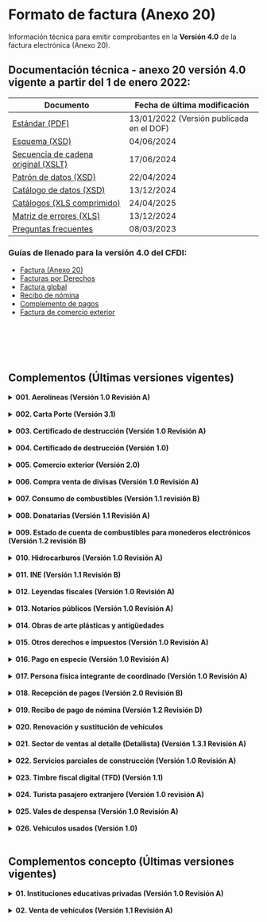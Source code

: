 # Formato de factura (Anexo 20)

 Información técnica para emitir comprobantes en la **Versión 4.0** de la factura electrónica (Anexo 20).


## Documentación técnica - anexo 20 versión 4.0 vigente a partir del 1 de enero 2022:

|Documento|Fecha de última modificación|
|---------|----------------------------|
|[Estándar (PDF)](Version%204.0/Anexo20_2022.pdf)|13/01/2022 (Versión publicada en el DOF)|
|[Esquema (XSD)](Version%204.0/cfdv40.xsd) | 04/06/2024|
|[Secuencia de cadena original (XSLT)](Version%204.0/cadenaoriginal_4_0.xslt)| 17/06/2024|
|[Patrón de datos (XSD)](Version%204.0/tdCFDI.xsd)| 22/04/2024|
|[Catálogo de datos (XSD)](Version%204.0/catCFDI.xsd)| 13/12/2024|
|[Catálogos (XLS comprimido)](Version%204.0/Catalogos/catCFDI_V_4_20250424.zip)| 24/04/2025|
|[Matriz de errores (XLS)](Version%204.0/Matriz%20de%20Errores/MatrizDeErrores_CFDI_v40_20241213.xls)| 13/12/2024|
|[Preguntas frecuentes](Version%204.0/Preguntas%20frecuentes/PregFrecCFDIVer4_0.pdf)|08/03/2023|


### Guías de llenado para la versión 4.0 del CFDI:

- [Factura (Anexo 20)](Version%204.0/Guias%20de%20llenado/Anexo_20_Guia_de_llenado_CFDI.pdf)
- [Facturas por Derechos](Version%204.0/Guias%20de%20llenado/Guia_llenadoCFDI_DPA.pdf)
- [Factura global](Version%204.0/Guias%20de%20llenado/Guia_llenado_CFDI_global.pdf)
- [Recibo de nómina](Version%204.0/Guias%20de%20llenado/Guia_llenado_Nomina.pdf)
- [Complemento de pagos](Version%204.0/Guias%20de%20llenado/Guia_llenado_pagos.pdf)
- [Factura de comercio exterior](Version%204.0/Guias%20de%20llenado/Guia_complemento_Comercio_Exterior.pdf)


</br></br>
</br></br>

## Complementos (Últimas versiones vigentes)
[comment]: <> (1. Aerolíneas)
<details>
    <summary><strong>001. Aerolíneas (Versión 1.0 Revisión A)</strong></summary>
    <p>Complemento al Comprobante Fiscal Digital por Internet (CFDI) para el manejo de datos de aerolíneas para pasajeros.</p>
    <ul>
        <li><a href="Complementos/001%20-%20Aerolíneas/Version%201.0%20revA/aerolineas.pdf" target="_blank">Estándar</a></li>
        <li><a href="Complementos/001%20-%20Aerolíneas/Version%201.0%20revA/aerolineas.xsd" target="_blank">Esquema</a></li>
        <li><a href="Complementos/001%20-%20Aerolíneas/Version%201.0%20revA/aerolineas.xslt" target="_blank">Secuencia cadena original (XSLT)</a></li>
    </ul>
</details></br>

[comment]: <> (2. Carta Porte)
<details>
    <summary><strong>002. Carta Porte (Versión 3.1)</strong></summary>
    <p>Complemento para incorporar al Comprobante Fiscal Digital por Internet (CFDI), la información relacionada a los bienes y/o mercancías, ubicaciones de origen, puntos intermedios y destinos, así como lo referente al medio por el que se transportan; que circulen por vía terrestre, férrea, aérea o naveguen por vía marítima; además de incluir el traslado de hidrocarburos y petrolíferos.</p>
    <ul>
        <li><a href="https://verificacfdi.facturaelectronica.sat.gob.mx/verificaccp/default.aspx" target="_blank">Verifica el complemento:</a> Te permite verificar el complemento Carta Porte y te da la certeza de que se encuentra registrado en los controles del SAT.</li>
        <li><a href="Complementos/002%20-%20Carta%20Porte/Versión%203.1/Carta_Porte_31.pdf" target="_blank">Estándar del complemento Carta Porte (PDF)</a></li>
        <li><a href="Complementos/002%20-%20Carta%20Porte/Versión%203.1/CartaPorte31.xsd" target="_blank">Esquema del complemento Carta Porte (XSD)</a></li>
        <li><a href="Complementos/002%20-%20Carta%20Porte/Versión%203.1/CartaPorte31.xslt" target="_blank">Secuencia cadena original (XSLT)</a></li>
        <li><a href="Complementos/002%20-%20Carta%20Porte/Versión%203.1/Complementos/002%20-%20Carta%20Porte/Versión%203.1/Matriz%20de%20Errores/Matriz_Errores_CCP_V31.xls" target="_blank">Matriz de errores (XLS)</a></li>
        <li><a href="Complementos/002%20-%20Carta%20Porte/Versión%203.1/catCartaPorte.xsd" target="_blank">Esquema de los catálogos (XSD)</a></li>
        <li><a href="Complementos/002%20-%20Carta%20Porte/Versión%203.1/Catálogos%20del%20complemento/CatalogosCartaPorte31.zip" target="_blank">Catálogos del complemento (XLSX en zip)</a></li>        
        <li>Instructivos de llenado:
            <ul>
                <li><a href="Complementos/002%20-%20Carta%20Porte/Versión%203.1/Instructivos%20de%20llenado/Instructivo_ComplementoCartaPorte_Autotransporte_31.pdf" target="_blank">Autotransporte</a></li>
                <li><a href="Complementos/002%20-%20Carta%20Porte/Versión%203.1/Instructivos%20de%20llenado/Instructivo_ComplementoCartaPorte_Maritimo_31.pdf" target="_blank">Marítimo</a></li>
                <li><a href="Complementos/002%20-%20Carta%20Porte/Versión%203.1/Instructivos%20de%20llenado/Instructivo_ComplementoCartaPorte_Aereo_31.pdf" target="_blank">Aéreo</a></li>
                <li><a href="Complementos/002%20-%20Carta%20Porte/Versión%203.1/Instructivos%20de%20llenado/Instructivo_ComplementoCartaPorte_Ferroviario_31.pdf" target="_blank">Ferroviario</a></li>
            </ul>
        </li>
    </ul>
</details></br>

[comment]: <> (3. Certificado de destrucción)
<details>
    <summary><strong>003. Certificado de destrucción (Versión 1.0 Revisión A)</strong></summary>
    <p>Complemento para incluir los datos de identificación de los CFDI generados en Registro Fiscal.</p>
    <ul>        
        <li><a href="Complementos/003%20-%20Certificado%20de%20destrucción/Version%201.0%20revA/certificadodedestruccion.pdf" target="_blank">Estándar</a></li>
        <li><a href="Complementos/003%20-%20Certificado%20de%20destrucción/Version%201.0%20revA/certificadodedestruccion.xsd" target="_blank">Esquema (XSD)</a></li>
        <li><a href="Complementos/003%20-%20Certificado%20de%20destrucción/Version%201.0%20revA/certificadodedestruccion.xslt" target="_blank">Secuencia cadena original (XSLT)</a></li>
        <li><a href="Complementos/003%20-%20Certificado%20de%20destrucción/Version%201.0%20revA/0909.AGSC.ACGSTME.PD.Catalogo.certificado.destruccion,0.pdf" target="_blank">Catálogos</a></li>
    </ul>
</details></br>

[comment]: <> (4. CFDI Registro fiscal)
<details>
    <summary><strong>004. Certificado de destrucción (Versión 1.0)</strong></summary>
    <p>Complemento para incorporar la información que integra el certificado de destrucción de vehículos destruidos por los centros de destrucción autorizados por el SAT.</p>
    <ul>        
        <li><a href="Complementos/004%20-%20CFDI%20Registro%20fiscal/Version%201.0/0874.AGSC.ACGSTME.PD.ComplementoCFDIRegistroFiscal1.0,0.pdf" target="_blank">Estándar</a></li>
        <li><a href="Complementos/004%20-%20CFDI%20Registro%20fiscal/Version%201.0/cfdiregistrofiscal.xsd" target="_blank">Esquema (XSD)</a></li>
        <li><a href="Complementos/004%20-%20CFDI%20Registro%20fiscal/Version%201.0/cfdiregistrofiscal.xslt" target="_blank">Secuencia cadena original (XSLT)</a></li>
    </ul>
</details></br>

[comment]: <> (5. Comercio exterior)
<details>
    <summary><strong>005. Comercio exterior (Versión 2.0)</strong></summary>
    <p>Complemento para incorporar la información en caso de exportación definitiva de mercancías.</p>
    <ul>        
        <li><a href="Complementos/005%20-%20Comercio%20Exterior/Version%202.0/EstandarComercioExterior_v20.pdf" target="_blank">Estándar</a></li>
        <li><a href="Complementos/005%20-%20Comercio%20Exterior/Version%202.0/ComercioExterior20.xsd" target="_blank">Esquema (XSD)</a></li>
        <li><a href="Complementos/005%20-%20Comercio%20Exterior/Version%202.0/ComercioExterior20.xslt" target="_blank">Secuencia cadena original (XSLT)</a></li>
        <li><a href="Complementos/005%20-%20Comercio%20Exterior/Version%202.0/Catálogos%20del%20complemento" target="_blank">Catálogos (XLS)</a></li>
        <li><a href="Complementos/005%20-%20Comercio%20Exterior/Version%202.0/catComExt.xsd" target="_blank">Esquema de catálogos (XSD)</a></li>
        <li><a href="Complementos/005%20-%20Comercio%20Exterior/Version%202.0/Matriz%20de%20Errores/Matriz_de_Errores_CCE_v2.0.xls" target="_blank">Matriz de errores (XLS)</a></li>
        <li><a href="Complementos/005%20-%20Comercio%20Exterior/Guía%20de%20llenado/Guia_complemento_Comercio_Exterior.pdf" target="_blank">Guía de llenado (PDF)</a></li>
    </ul>
</details></br>

[comment]: <> (6. Compra venta de divisas)
<details>
    <summary><strong>006. Compra venta de divisas (Versión 1.0 Revisión A)</strong></summary>
    <p>Complemento para identificar las operaciones de compra y venta de divisas que realizan los centros cambiarios y las casas de cambio; al hacer mención expresa de que los comprobantes se expiden por la compra, o bien, por la venta de divisas.</p>
    <ul>        
        <li><a href="Complementos/006%20-%20Compra%20venta%20de%20divisas%201.0%20revA/ComplementoDivisas1.0.pdf" target="_blank">Estándar</a></li>
        <li><a href="Complementos/006%20-%20Compra%20venta%20de%20divisas%201.0%20revA/divisas.xsd" target="_blank">Esquema (XSD)</a></li>
        <li><a href="Complementos/006%20-%20Compra%20venta%20de%20divisas%201.0%20revA/divisas.xslt" target="_blank">Secuencia cadena original (XSLT)</a></li>
        <li><a href="Complementos/006%20-%20Compra%20venta%20de%20divisas%201.0%20revA/Instructivo+para+generar+un+CFDI+Divisas.pdf" target="_blank">Instructivo</a></li>
    </ul>
</details></br>

[comment]: <> (7. Consumo de combustibles)
<details>
    <summary><strong>007. Consumo de combustibles (Versión 1.1 revisión B)</strong></summary>
    <p>Complemento para integrar al Comprobante Fiscal Digital por Internet (CFDI) la información de consumo de combustibles por monedero electrónico.</p>
    <ul>        
        <li><a href="Complementos/007%20-%20Consumo%20de%20combustibles%201.1%20revB/Estand_Combustible11+28122021.pdf" target="_blank">Estándar</a></li>
        <li><a href="Complementos/007%20-%20Consumo%20de%20combustibles%201.1%20revB/consumodeCombustibles11.xsd" target="_blank">Esquema (XSD)</a></li>
        <li><a href="Complementos/007%20-%20Consumo%20de%20combustibles%201.1%20revB/consumodeCombustibles11.xslt" target="_blank">Secuencia cadena original (XSLT)</a></li>
        <li><a href="Complementos/007%20-%20Consumo%20de%20combustibles%201.1%20revB/CatCombustibles11.xls" target="_blank">Catálogos (XLSX)</a></li>
        <li><a href="Complementos/007%20-%20Consumo%20de%20combustibles%201.1%20revB/catCombustible.xsd" target="_blank">Esquema de catálogos (XSD)</a></li>
    </ul>
</details></br>

[comment]: <> (8. Donatarias)
<details>
    <summary><strong>008. Donatarias (Versión 1.1 Revisión A)</strong></summary>
    <p>Complemento para incluir la información requerida por el Servicio de Administración Tributaria a las organizaciones civiles o fideicomisos autorizados para recibir donativos, que permite hacer deducibles los Comprobantes Fiscales Digitales por Internet (CFDI) a los donantes.</p>
    <ul>        
        <li><a href="Complementos/008%20-%20Donatarias%201.0%20revA/ComplementodonativosV1.1.pdf" target="_blank">Estándar</a></li>
        <li><a href="Complementos/008%20-%20Donatarias%201.0%20revA/donat11.xsd" target="_blank">Esquema (XSD)</a></li>
        <li><a href="Complementos/008%20-%20Donatarias%201.0%20revA/donat11.xslt" target="_blank">Secuencia cadena original (XSLT)</a></li>
        <li><a href="Complementos/008%20-%20Donatarias%201.0%20revA/Factura+Donativos+y+Esquemas+de+Cancelación+2024.pdf" target="_blank">Material de apoyo para elaborar una factura de donativos</a></li>
        <li><a href="http://omawww.sat.gob.mx/factura/Paginas/emite_organismospublicos.htm" target="_blank">Organismos públicos</a></li>
    </ul>
</details></br>

[comment]: <> (9. Estado de cuenta de combustibles para monederos electrónicos)
<details>
    <summary><strong>009. Estado de cuenta de combustibles para monederos electrónicos (Versión 1.2 revisión B)</strong></summary>
    <p>Complemento para integrar al Comprobante Fiscal Digital por Internet (CFDI) la información aplicable al estado de cuenta emitido por un prestador de servicios de monedero electrónico.</p>
    <ul>        
        <li><a href="Complementos/009%20-%20Estado%20de%20cuenta%20de%20combustibles%20para%20monederos%20electrónicos%201.2%20revB/Estand_Edo_Cuenta_Com12_B.pdf" target="_blank">Estándar</a></li>
        <li><a href="Complementos/009%20-%20Estado%20de%20cuenta%20de%20combustibles%20para%20monederos%20electrónicos%201.2%20revB/ecc12.xsd" target="_blank">Esquema (XSD)</a></li>
        <li><a href="Complementos/009%20-%20Estado%20de%20cuenta%20de%20combustibles%20para%20monederos%20electrónicos%201.2%20revB/ecc12.xslt" target="_blank">Secuencia cadena original (XSLT)</a></li>
        <li><a href="Complementos/009%20-%20Estado%20de%20cuenta%20de%20combustibles%20para%20monederos%20electrónicos%201.2%20revB/Matriz_errores_ECC12+(B)40.xls" target="_blank">Matriz de Errores</a></li>
        <li><a href="Complementos/009%20-%20Estado%20de%20cuenta%20de%20combustibles%20para%20monederos%20electrónicos%201.2%20revB/Catalogo_Combustibles12.xls" target="_blank">Catálogos (XLSX)</a></li>
        <li><a href="Complementos/009%20-%20Estado%20de%20cuenta%20de%20combustibles%20para%20monederos%20electrónicos%201.2%20revB/catCombustible.xsd" target="_blank">Esquema de catálogos (XSD)</a></li>
        <li><a href="https://www.sat.gob.mx/portal/public/tramites/monederos-electronicos" target="_blank">Padrón de emisores de monederos electrónicos de vales de despensa autorizados</a></li>
    </ul>
</details></br>

[comment]: <> (10. Hidrocarburos)
<details>
    <summary><strong>010. Hidrocarburos (Versión 1.0 Revisión A)</strong></summary>
    <p>Permite incorporar a la factura la información referente a los costos, gastos e inversiones realizadas, así como los ingresos percibidos por el operador de un consorcio petrolero.</p>
    <ul>        
        <li>Complemento para Gastos del consorcio derivados de la ejecución de un contrato de exploración o extracción de hidrocarburos
            <ul>
                <li><a href="Complementos/010%20-%20Hidrocarburos%201.0%20revA/Gastos/Estructura+Gastos+Hidrocarburos10_A.pdf" target="_blank">Estándar</a></li>
                <li><a href="Complementos/010%20-%20Hidrocarburos%201.0%20revA/Gastos/GastosHidrocarburos10.xsd" target="_blank">Esquema (XSD)</a></li>
                <li><a href="Complementos/010%20-%20Hidrocarburos%201.0%20revA/Gastos/GastosHidrocarburos10.xslt" target="_blank">Secuencia cadena original (XSLT)</a></li>
                <li><a href="Complementos/010%20-%20Hidrocarburos%201.0%20revA/Gastos/Matriz_Apoyo_A20_40_GCEH.XLS" target="_blank">Matriz de Errores</a></li>
                <li><a href="Complementos/010%20-%20Hidrocarburos%201.0%20revA/Gastos/CatGastosHidrocarburos.xls" target="_blank">Catálogos (XLSX)</a></li>
                <li><a href="Complementos/010%20-%20Hidrocarburos%201.0%20revA/Gastos/catHidrocarburos.xsd" target="_blank">Esquema de catálogos (XSD)</a></li>
            </ul>
        </li>
        <li>Complemento para Ingresos atribuibles a los integrantes de un consorcio derivados de la contraprestación de un contrato de exploración o extracción de hidrocarburos
            <ul>
                <li><a href="Complementos/010%20-%20Hidrocarburos%201.0%20revA/Ingresos/Estructura+Ingresos+Hidrocarburos10_A.pdf" target="_blank">Estándar</a></li>
                <li><a href="Complementos/010%20-%20Hidrocarburos%201.0%20revA/Ingresos/IngresosHidrocarburos.xsd" target="_blank">Esquema (XSD)</a></li>
                <li><a href="Complementos/010%20-%20Hidrocarburos%201.0%20revA/Ingresos/IngresosHidrocarburos.xslt" target="_blank">Secuencia cadena original (XSLT)</a></li>
                <li><a href="Complementos/010%20-%20Hidrocarburos%201.0%20revA/Ingresos/Matriz_Apoyo_A20_40_IEEH.XLS" target="_blank">Matriz de Errores</a></li>
                <li><a href="Complementos/010%20-%20Hidrocarburos%201.0%20revA/Ingresos/CatIngresosHidrocarburos.xls" target="_blank">Catálogos (XLSX)</a></li>
                <li><a href="Complementos/010%20-%20Hidrocarburos%201.0%20revA/Ingresos/catHidrocarburos.xsd" target="_blank">Esquema de catálogos (XSD)</a></li>                
            </ul>
        </li>       
    </ul>
</details></br>

[comment]: <> (11. INE)
<details>
    <summary><strong>011. INE (Versión 1.1 Revisión B)</strong></summary>
    <p>Complemento para incluir al Comprobante Fiscal Digital por Internet (CFDI) los datos que identifiquen el tipo de proceso al que van dirigidos los gastos que realizan los partidos o las Asociaciones Civiles.</p>
    <ul>        
        <li><a href="Complementos/011%20-%20INE%201.0%20revB/Complemento.INE.1.1.Actualizado.pdf" target="_blank">Estándar</a></li>
        <li><a href="Complementos/011%20-%20INE%201.0%20revB/ine11.xsd" target="_blank">Esquema (XSD)</a></li>
        <li><a href="Complementos/011%20-%20INE%201.0%20revB/ine11.xslt" target="_blank">Secuencia cadena original (XSLT)</a></li>
        <li><a href="Complementos/011%20-%20INE%201.0%20revB/Catalogos,0.xls" target="_blank">Catálogos (XLS)</a></li>
        <li><a href="Complementos/011%20-%20INE%201.0%20revB/MatrizdeerroresINE11.xls" target="_blank">Matriz de Errores (XLS)</a></li>
    </ul>
</details></br>

[comment]: <> (12. Leyendas fiscales)
<details>
    <summary><strong>012. Leyendas fiscales (Versión 1.0 Revisión A)</strong></summary>
    <p>Complemento para incluir leyendas previstas en disposiciones fiscales, distintas a las contenidas en el estándar de Comprobante Fiscal Digital por Internet (CFDI).</p>
    <ul>        
        <li><a href="Complementos/012%20-%20Leyendas%20fiscales%201.0%20revA/leyendasFisc.pdf" target="_blank">Estándar</a></li>
        <li><a href="Complementos/012%20-%20Leyendas%20fiscales%201.0%20revA/leyendasFisc.xsd" target="_blank">Esquema (XSD)</a></li>
        <li><a href="Complementos/012%20-%20Leyendas%20fiscales%201.0%20revA/leyendasFisc.xslt" target="_blank">Secuencia cadena original (XSLT)</a></li>
    </ul>
</details></br>

[comment]: <> (13. Notarios públicos)
<details>
    <summary><strong>013. Notarios públicos (Versión 1.0 Revisión A)</strong></summary>
    <p>Complemento para incluir al Comprobante Fiscal Digital por Internet (CFDI) información sobre el manejo de la enajenación de bienes inmuebles o servidumbres de paso con indemnización o contraprestación en una sola exhibición.</p>
    <ul>        
        <li><a href="Complementos/013%20-%20Notarios%20públicos%201.0%20revA/notariospublicos.pdf" target="_blank">Estándar</a></li>
        <li><a href="Complementos/013%20-%20Notarios%20públicos%201.0%20revA/notariospublicos.xsd" target="_blank">Esquema (XSD)</a></li>
        <li><a href="Complementos/013%20-%20Notarios%20públicos%201.0%20revA/notariospublicos.xslt" target="_blank">Secuencia cadena original (XSLT)</a></li>
        <li><a href="Complementos/013%20-%20Notarios%20públicos%201.0%20revA/CatalogoComplementoNotarios.pdf" target="_blank">Catálogos</a></li>
    </ul>
</details></br>

[comment]: <> (14. Obras de arte plásticas y antigüedades)
<details>
    <summary><strong>014. Obras de arte plásticas y antigüedades</strong></summary>
    <p>Complemento para incluir al Comprobante Fiscal Digital por Internet (CFDI) la información sobre el manejo de la enajenación de obras de artes plásticas y antigüedades.</p>
    <ul>        
        <li><a href="Complementos/014%20-%20Obras%20de%20arte%20plásticas%20y%20antigüedades%201.0%20revA/obrasarteantiguedades.pdf" target="_blank">Estándar</a></li>
        <li><a href="Complementos/014%20-%20Obras%20de%20arte%20plásticas%20y%20antigüedades%201.0%20revA/obrasarteantiguedades.xsd" target="_blank">Esquema (XSD)</a></li>
        <li><a href="Complementos/014%20-%20Obras%20de%20arte%20plásticas%20y%20antigüedades%201.0%20revA/obrasarteantiguedades.xslt" target="_blank">Secuencia cadena original (XSLT)</a></li>
        <li><a href="Complementos/014%20-%20Obras%20de%20arte%20plásticas%20y%20antigüedades%201.0%20revA/Catalogos_complemento_obras_arte.pdf" target="_blank">Catálogos</a></li>
    </ul>
</details></br>

[comment]: <> (15. Otros derechos e impuestos)
<details>
    <summary><strong>015. Otros derechos e impuestos (Versión 1.0 Revisión A)</strong></summary>
    <p>Complemento para incluir al Comprobante Fiscal Digital por Internet (CFDI) los impuestos locales.</p>
    <ul>        
        <li><a href="Complementos/015%20-%20Otros%20derechos%20e%20impuestos%201.0%20revA/EstandarImpuestolocal.pdf" target="_blank">Estándar</a></li>
        <li><a href="Complementos/015%20-%20Otros%20derechos%20e%20impuestos%201.0%20revA/implocal.xsd" target="_blank">Esquema (XSD)</a></li>
        <li><a href="Complementos/015%20-%20Otros%20derechos%20e%20impuestos%201.0%20revA/implocal.xslt" target="_blank">Secuencia cadena original (XSLT)</a></li>
    </ul>
</details></br>

[comment]: <> (16. Pago en especie)
<details>
    <summary><strong>016. Pago en especie (Versión 1.0 Revisión A)</strong></summary>
    <p>Complemento para la expedición de Comprobantes Fiscales Digitales por Internet (CFDI) por la donación en la facilidad fiscal de Pago en especie.</p>
    <ul>        
        <li><a href="Complementos/016%20-%20Pago%20en%20especie%201.0%20revA/pagoenespecie.pdf" target="_blank">Estándar</a></li>
        <li><a href="Complementos/016%20-%20Pago%20en%20especie%201.0%20revA/pagoenespecie.xsd" target="_blank">Esquema (XSD)</a></li>
        <li><a href="Complementos/016%20-%20Pago%20en%20especie%201.0%20revA/pagoenespecie.xslt" target="_blank">Secuencia cadena original (XSLT)</a></li>
    </ul>
</details></br>

[comment]: <> (17. Persona física integrante de coordinado)
<details>
    <summary><strong>017. Persona física integrante de coordinado (Versión 1.0 Revisión A)</strong></summary>
    <p>Complemento para incorporar al Comprobante Fiscal Digital por Internet (CFDI) los datos de identificación del vehículo que corresponda a personas físicas integrantes de coordinados que opten por pagar el impuesto individualmente, de conformidad con lo establecido por el artículo 83, séptimo párrafo de la Ley del Impuesto sobre la Renta.</p>
    <ul>        
        <li><a href="Complementos/017%20-%20Persona%20física%20integrante%20de%20coordinado%201.0%20revA/pfic.pdf" target="_blank">Estándar</a></li>
        <li><a href="Complementos/017%20-%20Persona%20física%20integrante%20de%20coordinado%201.0%20revA/pfic.xsd" target="_blank">Esquema (XSD)</a></li>
        <li><a href="Complementos/017%20-%20Persona%20física%20integrante%20de%20coordinado%201.0%20revA/pfic.xslt" target="_blank">Secuencia cadena original (XSLT)</a></li>
    </ul>
</details></br>

[comment]: <> (18. Recepción de pagos)
<details>
    <summary><strong>018. Recepción de pagos (Versión 2.0 Revisión B)</strong></summary>
    <p>Complemento para el Comprobante Fiscal Digital por Internet (CFDI) para registrar información sobre la recepción de pagos. El emisor de este complemento para recepción de pagos debe ser quien las leyes le obliguen a expedir comprobantes por los actos o actividades que realicen, por los ingresos que se perciban o por las retenciones de contribuciones que efectúen.</p>
    <ul>        
        <li><a href="Complementos/018%20-%20Recepción%20de%20pagos/Version%202.0%20Revision%20B/Complemento_de_Pagos20_RevB.pdf" target="_blank">Estándar</a></li>
        <li><a href="Complementos/018%20-%20Recepción%20de%20pagos/Version%202.0%20Revision%20B/Pagos20.xsd" target="_blank">Esquema (XSD)</a></li>
        <li><a href="Complementos/018%20-%20Recepción%20de%20pagos/Version%202.0%20Revision%20B/Pagos20.xslt" target="_blank">Secuencia cadena original (XSLT)</a></li>
        <li><a href="Complementos/018%20-%20Recepción%20de%20pagos/Version%202.0%20Revision%20B/catPagos.xls" target="_blank">Catálogos (XLS)</a></li>
        <li><a href="Complementos/018%20-%20Recepción%20de%20pagos/Version%202.0%20Revision%20B/catPagos.xsd" target="_blank">Esquema de catálogos (XSD)</a></li>
        <li><a href="Complementos/018%20-%20Recepción%20de%20pagos/Version%202.0%20Revision%20B/MatrizDeErrores_CRP_V20_RevB.xls" target="_blank">Matriz de errores (XLS)</a></li>
        <li><a href="Complementos/018%20-%20Recepción%20de%20pagos/Version%202.0%20Revision%20B/Guia_llenado_pagos.pdf" target="_blank">Guía de llenado (PDF)</a></li>
    </ul>
</details></br>

[comment]: <> (19. Recibo de pago de nómina)
<details>
    <summary><strong>019. Recibo de pago de nómina (Versión 1.2 Revisión D)</strong></summary>
    <p>Complemento para incorporar al Comprobante Fiscal Digital por Internet (CFDI) la información que ampara conceptos de ingresos por salarios, la prestación de un servicio personal subordinado o conceptos asimilados a salarios (Nómina).</p>
    <ul>        
        <li><a href="Complementos/019%20-%20Recibo%20de%20pago%20de%20nómina/Version%201.2%20Revision%20D/Estandar_nomina12_21022025_a1e0544e71.pdf" target="_blank">Estándar</a></li>
        <li><a href="Complementos/019%20-%20Recibo%20de%20pago%20de%20nómina/Version%201.2%20Revision%20D/nomina12.xsd" target="_blank">Esquema (XSD)</a></li>
        <li><a href="Complementos/019%20-%20Recibo%20de%20pago%20de%20nómina/Version%201.2%20Revision%20D/nomina12.xslt" target="_blank">Secuencia cadena original (XSLT)</a></li>
        <li><a href="Complementos/019%20-%20Recibo%20de%20pago%20de%20nómina/Version%201.2%20Revision%20D/cat_Nomina_b35829b850.xls" target="_blank">Catálogos (XLS)</a></li>
        <li><a href="Complementos/019%20-%20Recibo%20de%20pago%20de%20nómina/Version%201.2%20Revision%20D/catNomina.xsd" target="_blank">Esquema de catálogos (XSD)</a></li>
        <li><a href="Complementos/019%20-%20Recibo%20de%20pago%20de%20nómina/Version%201.2%20Revision%20D/21022025_Matriz_Errores_Nomina_v12_Rev_D_d2be64697b.xls" target="_blank">Matriz de errores (XLS)</a></li>
        <li><a href="Complementos/019%20-%20Recibo%20de%20pago%20de%20nómina/Version%201.2%20Revision%20D/Guia_llenado_Nomina.pdf" target="_blank">Guía de llenado (PDF)</a></li>
    </ul>
</details></br>

[comment]: <> (20. Renovación y sustitución de vehículos)
<details>
    <summary><strong>020. Renovación y sustitución de vehículos</strong></summary>
    <p>Complemento para incorporar la información relativa a los estímulos por la renovación del parque vehicular del autotransporte y por el que se otorgan medidas para la sustitución de vehículos de autotransporte de pasaje y carga.</p>
    <ul>        
        <li><a href="Complementos/020%20-%20Renovación%20y%20sustitución%20de%20vehículos%201.0%20revA/renovacionysustitucionvehiculos.pdf" target="_blank">Estándar</a></li>
        <li><a href="Complementos/020%20-%20Renovación%20y%20sustitución%20de%20vehículos%201.0%20revA/renovacionysustitucionvehiculos.xsd" target="_blank">Esquema (XSD)</a></li>
        <li><a href="Complementos/020%20-%20Renovación%20y%20sustitución%20de%20vehículos%201.0%20revA/renovacionysustitucionvehiculos.xslt" target="_blank">Secuencia cadena original (XSLT)</a></li>
        <li><a href="Complementos/020%20-%20Renovación%20y%20sustitución%20de%20vehículos%201.0%20revA/Catalogo_ComplementoRenovacion_y_Sustitucion,0.pdf" target="_blank">Catálogos</a></li>
    </ul>
</details></br>

[comment]: <> (21. Sector de ventas al detalle - Detallista)
<details>
    <summary><strong>021. Sector de ventas al detalle (Detallista) (Versión 1.3.1 Revisión A)</strong></summary>
    <p>Complemento para la emisión y recepción de comprobantes fiscales digitales en el sector Retail.</p>
    <ul>        
        <li><a href="Complementos/021%20-%20(Detallista)%20Sector%20de%20ventas%20al%20detalle%201.3.1%20revA/Complementoventasadetalle.pdf" target="_blank">Estándar</a></li>
        <li><a href="Complementos/021%20-%20(Detallista)%20Sector%20de%20ventas%20al%20detalle%201.3.1%20revA/detallista.xsd" target="_blank">Esquema (XSD)</a></li>
        <li><a href="Complementos/021%20-%20(Detallista)%20Sector%20de%20ventas%20al%20detalle%201.3.1%20revA/detallista.xslt" target="_blank">Secuencia cadena original (XSLT)</a></li>
    </ul>
</details></br>

[comment]: <> (22. Servicios parciales de construcción)
<details>
    <summary><strong>022. Servicios parciales de construcción (Versión 1.0 Revisión A)</strong></summary>
    <p>Complemento para incorporar información de servicios parciales de construcción de inmuebles destinados a casa habitación.</p>
    <ul>        
        <li><a href="Complementos/022%20-%20Servicios%20parciales%20de%20construcción%201.0%20revA/ServiciosParcialesdeConstruccion.pdf" target="_blank">Estándar</a></li>
        <li><a href="Complementos/022%20-%20Servicios%20parciales%20de%20construcción%201.0%20revA/servicioparcialconstruccion.xsd" target="_blank">Esquema (XSD)</a></li>
        <li><a href="Complementos/022%20-%20Servicios%20parciales%20de%20construcción%201.0%20revA/servicioparcialconstruccion.xslt" target="_blank">Secuencia cadena original (XSLT)</a></li>
        <li><a href="Complementos/022%20-%20Servicios%20parciales%20de%20construcción%201.0%20revA/0907.AGSC.ACGSTME.PD.CatalogoEntidadesFederativas,0.pdf" target="_blank">Catálogos</a></li>
    </ul>
</details></br>

[comment]: <> (23. Timbre fiscal digital TFD)
<details>
    <summary><strong>023. Timbre fiscal digital (TFD) (Versión 1.1)</strong></summary>
    <p>Complemento que permite incluir información adicional del uso regulado por la autoridad y que esta se encuentre protegida por el sello digital en la factura, acredita la validez y certificación de una factura generada por el proveedor de certificación de CFDI, una vez timbrado el documento.</p>
    <ul>        
        <li><a href="Complementos/023%20-%20Timbre%20fiscal%20digital%20(TFD)/Version%201.1/Anexo20_2022.pdf" target="_blank">Estándar</a></li>
        <li><a href="Complementos/023%20-%20Timbre%20fiscal%20digital%20(TFD)/Version%201.1/TimbreFiscalDigitalv11.xsd" target="_blank">Esquema (XSD)</a></li>
        <li><a href="Complementos/023%20-%20Timbre%20fiscal%20digital%20(TFD)/Version%201.1/cadenaoriginal_TFD_1_1.xslt" target="_blank">Secuencia cadena original (XSLT)</a></li>
    </ul>
</details></br>

[comment]: <> (24. Turista pasajero extranjero)
<details>
    <summary><strong>024. Turista pasajero extranjero (Versión 1.0 revisión A)</strong></summary>
    <p>Complemento para integrar al Comprobante Fiscal Digital por Internet (CFDI) información sobre del manejo de datos de Turista pasajero extranjero.</p>
    <ul>        
        <li><a href="Complementos/024%20-%20Turista%20pasajero%20extranjero%201.0%20revA/ComplementoTuristaPasajeroExtranjero1.0.pdf" target="_blank">Estándar</a></li>
        <li><a href="Complementos/024%20-%20Turista%20pasajero%20extranjero%201.0%20revA/TuristaPasajeroExtranjero.xsd" target="_blank">Esquema (XSD)</a></li>
        <li><a href="Complementos/024%20-%20Turista%20pasajero%20extranjero%201.0%20revA/TuristaPasajeroExtranjero.xslt" target="_blank">Secuencia cadena original (XSLT)</a></li>
    </ul>
</details></br>

[comment]: <> (25. Vales de despensa)
<details>
    <summary><strong>025. Vales de despensa (Versión 1.0 Revisión A)</strong></summary>
    <p>Complemento para integrar al Comprobante Fiscal Digital por Internet (CFDI) la información emitida por un prestador de servicios de monedero electrónico de vales de despensa.</p>
    <ul>        
        <li><a href="Complementos/025%20-%20Vales%20de%20despensa%201.0%20revA/valesdespensa.pdf" target="_blank">Estándar</a></li>
        <li><a href="Complementos/025%20-%20Vales%20de%20despensa%201.0%20revA/valesdedespensa.xsd" target="_blank">Esquema (XSD)</a></li>
        <li><a href="Complementos/025%20-%20Vales%20de%20despensa%201.0%20revA/valesdedespensa.xslt" target="_blank">Secuencia cadena original (XSLT)</a></li>
        <li><a href="https://www.sat.gob.mx/portal/public/tramites/monederos-electronicos" target="_blank">Padrón de emisores de monederos electrónicos de vales de despensa autorizados</a></li>
    </ul>
</details></br>

[comment]: <> (26. Vehículos usados)
<details>
    <summary><strong>026. Vehículos usados (Versión 1.0)</strong></summary>
    <p>Complemento para incorporar la información de las operaciones de los contribuyentes que enajenen vehículos nuevos a personas físicas que no tributen en los términos de las Secciones I y II del Capítulo II del Título IV de la ley del ISR, y que reciban en contraprestación como resultados de esa enajenación un vehículo usado y dinero.</p>
    <ul>        
        <li><a href="Complementos/026%20-%20Vehículos%20usados%201.0/Vehiculousado.pdf" target="_blank">Estándar</a></li>
        <li><a href="Complementos/026%20-%20Vehículos%20usados%201.0/vehiculousado.xsd" target="_blank">Esquema (XSD)</a></li>
        <li><a href="Complementos/026%20-%20Vehículos%20usados%201.0/vehiculousado.xslt" target="_blank">Secuencia cadena original (XSLT)</a></li>
    </ul>
</details></br>





## Complementos concepto (Últimas versiones vigentes)
[comment]: <> (1. Instituciones educativas privadas)
<details>
    <summary><strong>01. Instituciones educativas privadas (Versión 1.0 Revisión A)</strong></summary>
    <p>Complemento concepto para la expedición de comprobantes fiscales por parte de instituciones educativas privadas, para los efectos del artículo primero y cuarto del decreto por el que se otorga un estímulo fiscal a las personas físicas en relación con los pagos por servicios educativos.</p>
    <ul>
        <li><a href="Complementos%20concepto/001%20-%20Instituciones%20educativas%20privadas/Version%201.0%20revA/iedu.pdf" target="_blank">Estándar</a></li>
        <li><a href="Complementos%20concepto/001%20-%20Instituciones%20educativas%20privadas/Version%201.0%20revA/iedu.xsd" target="_blank">Esquema</a></li>
        <li><a href="Complementos%20concepto/001%20-%20Instituciones%20educativas%20privadas/Version%201.0%20revA/iedu.xslt" target="_blank">Secuencia cadena original (XSLT)</a></li>
    </ul>
</details></br>

[comment]: <> (2. Venta de vehículos)
<details>
    <summary><strong>02. Venta de vehículos (Versión 1.1 Revisión A)</strong></summary>
    <p>Complemento concepto para la expedición de comprobantes fiscales por parte de instituciones educativas privadas, para los efectos del artículo primero y cuarto del decreto por el que se otorga un estímulo fiscal a las personas físicas en relación con los pagos por servicios educativos.</p>
    <ul>
        <li><a href="Complementos%20concepto/002%20-%20Venta%20de%20vehículos/Version%201.1%20revA/ventavehiculos11.pdf" target="_blank">Estándar</a></li>
        <li><a href="Complementos%20concepto/002%20-%20Venta%20de%20vehículos/Version%201.1%20revA/ventavehiculos11.xsd" target="_blank">Esquema</a></li>
        <li><a href="Complementos%20concepto/002%20-%20Venta%20de%20vehículos/Version%201.1%20revA/ventavehiculos11.xslt" target="_blank">Secuencia cadena original (XSLT)</a></li>
    </ul>
</details></br>
